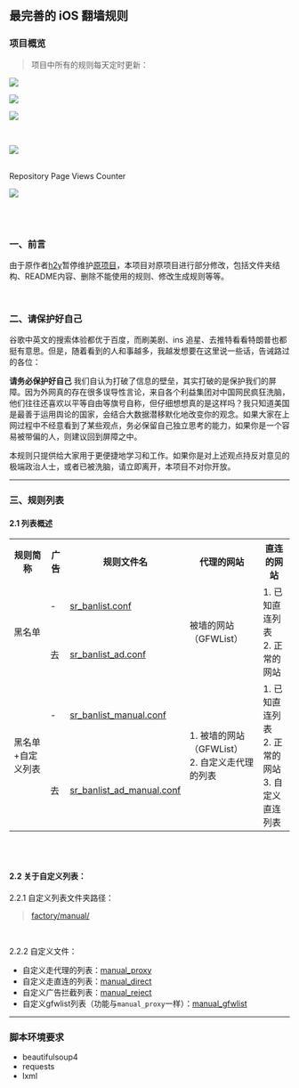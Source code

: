 ## 最完善的 iOS 翻墙规则

### 项目概览

> 项目中所有的规则每天定时更新：

![](https://img.shields.io/badge/规则更新时间-2023.02.20%2008%3A40%3A44-blue?style=for-the-badge&logo=AdGuard)

![](https://img.shields.io/badge/GFW规则数-5942-critical?style=for-the-badge&logo=SpringSecurity)

![](https://img.shields.io/badge/AdBlock规则数-28485-blueviolet?style=for-the-badge&logo=AdBlock)




<br>

![](https://nthack.github.io/nthack/assets/img/Shadowrocket_banner_resize.jpg)

<br>
Repository Page Views Counter

![](https://komarev.com/ghpvc/?username=nthack-shadowrocket-rules&style=for-the-badge&color=dc143c&label=Repository+Views)

<br>
<br>

### 一、前言
由于原作者[h2y](https://github.com/h2y/Shadowrocket-ADBlock-Rules)暂停维护[原项目](https://github.com/h2y/Shadowrocket-ADBlock-Rules)，本项目对原项目进行部分修改，包括文件夹结构、README内容、删除不能使用的规则、修改生成规则等等。

<br>

### 二、请保护好自己

谷歌中英文的搜索体验都优于百度，而刷美剧、ins 追星、去推特看看特朗普也都挺有意思。但是，随着看到的人和事越多，我越发想要在这里说一些话，告诫路过的各位：

**请务必保护好自己** 我们自认为打破了信息的壁垒，其实打破的是保护我们的屏障。因为外网真的存在很多误导性言论，来自各个利益集团对中国网民疯狂洗脑，他们往往还喜欢以平等自由等旗号自称，但仔细想想真的是这样吗？我只知道美国是最善于运用舆论的国家，会结合大数据潜移默化地改变你的观念。如果大家在上网过程中不经意看到了某些观点，务必保留自己独立思考的能力，如果你是一个容易被带偏的人，则建议回到屏障之中。

本规则只提供给大家用于更便捷地学习和工作。如果你是对上述观点持反对意见的极端政治人士，或者已被洗脑，请立即离开，本项目不对你开放。


------------------------------------------------------

### 三、规则列表
#### 2.1 列表概述

<table>
    <tr>
        <th>规则简称</th><th>广告</th><th>规则文件名</th><th>代理的网站</th><th>直连的网站</th>
    </tr>
    <tr>
        <td rowspan="2">黑名单</td><td>-</td><td><a href="https://nthack.github.io/Shadowrocket-ADBlock-Rules-Easy/sr_banlist.conf" target="_blank">sr_banlist.conf</a></td><td rowspan="2">被墙的网站（GFWList）</td><td rowspan="2">1. 已知直连列表<br>2. 正常的网站</td>
    </tr>
    <tr>
        <td>去</td><td><a href="https://nthack.github.io/Shadowrocket-ADBlock-Rules-Easy/sr_banlist_ad.conf" target="_blank">sr_banlist_ad.conf</a></td>
    </tr>
    <tr>
        <td rowspan="2">黑名单+自定义列表</td><td>-</td><td><a href="https://nthack.github.io/Shadowrocket-ADBlock-Rules-Easy/sr_banlist_manual.conf" target="_blank" >sr_banlist_manual.conf</a></td><td rowspan="2">1. 被墙的网站（GFWList）<br>2. 自定义走代理的列表</td><td rowspan="2">1. 已知直连列表<br>2. 正常的网站<br>3. 自定义直连列表</td>
    </tr>
    <tr>
        <td>去</td><td><a href="https://nthack.github.io/Shadowrocket-ADBlock-Rules-Easy/sr_banlist_ad_manual.conf" target="_blank">sr_banlist_ad_manual.conf</a></td>
    </tr>
</table>


<br><br>

#### 2.2 关于自定义列表：

2.2.1 自定义列表文件夹路径：

> [factory/manual/](https://github.com/nthack/Shadowrocket-ADBlock-Rules-Easy/tree/master/factory/manual)


<br>

2.2.2 自定义文件：

- 自定义走代理的列表：[manual_proxy](https://nthack.github.io/Shadowrocket-ADBlock-Rules-Easy/factory/manual/manual_proxy.txt)
- 自定义走直连的列表：[manual_direct](https://nthack.github.io/Shadowrocket-ADBlock-Rules-Easy/factory/manual/manual_direct.txt)
- 自定义广告拦截列表：[manual_reject](https://nthack.github.io/Shadowrocket-ADBlock-Rules-Easy/factory/manual/manual_reject.txt)
- 自定义gfwlist列表（功能与`manual_proxy`一样）：[manual_gfwlist](https://nthack.github.io/Shadowrocket-ADBlock-Rules-Easy/factory/manual/manual_gfwlist.txt)

------------------------------------------------------



### 脚本环境要求

* beautifulsoup4
* requests
* lxml

